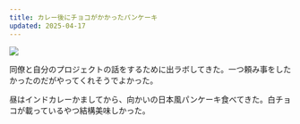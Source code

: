 ```yaml
---
title: カレー後にチョコがかかったパンケーキ
updated: 2025-04-17
---
```

![](https://i.imgur.com/JBMDUp3.jpeg)

同僚と自分のプロジェクトの話をするために出ラボしてきた。一つ頼み事をしたかったのだがやってくれそうでよかった。

昼はインドカレーかましてから、向かいの日本風パンケーキ食べてきた。白チョコが載っているやつ結構美味しかった。
